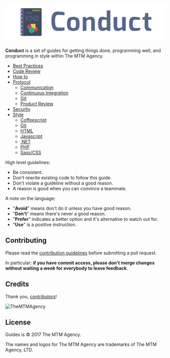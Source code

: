 # ![Conduct](./conduct-cover.png)

**Conduct** is a set of guides for getting things done, programming well, and programming in style within The MTM Agency.

* [Best Practices](./best-practices)
* [Code Review](./code-review)
* [How to](./how-to)
* [Protocol](./protocol)
  * [Communication](./protocol/communication)
  * [Continuous Integration](./protocol/continuous-integration)
  * [Git](./protocol/git)
  * [Product Review](./protocol/product-review)
* [Security](./security)
* [Style](./style)
  * [Coffeescript](./style/coffeescript)
  * [Git](./style/git)
  * [HTML](./style/html)
  * [Javascript](./style/javascript)
  * [.NET](./style/net)
  * [PHP](./style/php)
  * [Sass/CSS](./style/sass)

High level guidelines:

* Be consistent.
* Don't rewrite existing code to follow this guide.
* Don't violate a guideline without a good reason.
* A reason is good when you can convince a teammate.

A note on the language:

* "**Avoid**" means don't do it unless you have good reason.
* "**Don't**" means there's never a good reason.
* "**Prefer**" indicates a better option and it's alternative to watch out for.
* "**Use**" is a positive instruction.

Contributing
------------

Please read the [contribution guidelines] before submitting a pull request.

In particular: **if you have commit access, please don't merge changes without
waiting a week for everybody to leave feedback**.

[contribution guidelines]: /CONTRIBUTING.md

Credits
-------

Thank you, [contributors](https://github.com/merchanttech/mtm-conduct/graphs/contributors)!

![TheMTMAgency](http://themtmagency.com/wp-content/themes/mtm/img/MTM-logo-RGB-optim.svg)

License
-------

Guides is © 2017 The MTM Agency.

The names and logos for The MTM Agency are trademarks of The MTM Agency, LTD.
